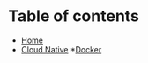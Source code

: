 # Table of contents

* [Home](README.md)
* [Cloud Native](README.md)
    *[Docker](Cloud-Native/01-Docker.md)